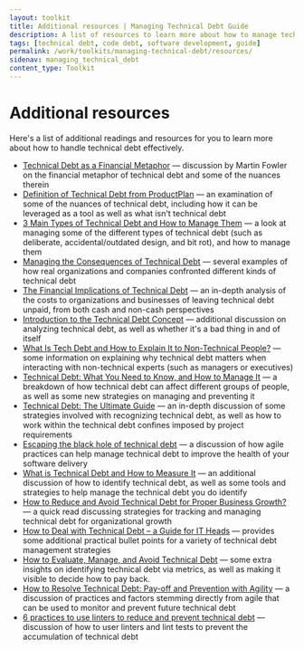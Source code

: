 ```yaml
---
layout: toolkit
title: Additional resources | Managing Technical Debt Guide
description: A list of resources to learn more about how to manage technical debt effectively.
tags: [technical debt, code debt, software development, guide]
permalink: /work/toolkits/managing-technical-debt/resources/
sidenav: managing_technical_debt
content_type: Toolkit
---
```


# Additional resources

Here's a list of additional readings and resources for you to learn more about how to handle technical debt effectively.

* [Technical Debt as a Financial Metaphor](https://martinfowler.com/bliki/TechnicalDebt.html) &mdash; discussion by Martin Fowler on the financial metaphor of technical debt and some of the nuances therein
* [Definition of Technical Debt from ProductPlan](https://www.productplan.com/glossary/technical-debt/) &mdash; an examination of some of the nuances of technical debt, including how it can be leveraged as a tool as well as what isn't technical debt
* [3 Main Types of Technical Debt and How to Manage Them](https://hackernoon.com/there-are-3-main-types-of-technical-debt-heres-how-to-manage-them-4a3328a4c50c) &mdash; a look at managing some of the different types of technical debt (such as deliberate, accidental/outdated design, and bit rot), and how to manage them
* [Managing the Consequences of Technical Debt](https://insights.sei.cmu.edu/sei_blog/2019/05/managing-the-consequences-of-technical-debt-5-stories-from-the-field.html) &mdash; several examples of how real organizations and companies confronted different kinds of technical debt
* [The Financial Implications of Technical Debt](https://www.toptal.com/finance/part-time-cfos/technical-debt) &mdash; an in-depth analysis of the costs to organizations and businesses of leaving technical debt unpaid, from both cash and non-cash perspectives
* [Introduction to the Technical Debt Concept](https://www.agilealliance.org/introduction-to-the-technical-debt-concept/) &mdash; additional discussion on analyzing technical debt, as well as whether it's a bad thing in and of itself
* [What Is Tech Debt and How to Explain It to Non-Technical People?](https://dzone.com/articles/what-is-tech-debt-and-how-to-explain-it-to-non-tec) &mdash; some information on explaining why technical debt matters when interacting with non-technical experts (such as managers or executives)
* [Technical Debt: What You Need to Know, and How to Manage It](https://codingsans.com/blog/technical-debt) &mdash; a breakdown of how technical debt can affect different groups of people, as well as some new strategies on managing and preventing it
* [Technical Debt: The Ultimate Guide](https://www.bmc.com/blogs/technical-debt-explained-the-complete-guide-to-understanding-and-dealing-with-technical-debt/) &mdash; an in-depth discussion of some strategies involved with recognizing technical debt, as well as how to work within the technical debt confines imposed by project requirements
* [Escaping the black hole of technical debt](https://www.atlassian.com/agile/software-development/technical-debt) &mdash; a discussion of how agile practices can help manage technical debt to improve the health of your software delivery
* [What is Technical Debt and How to Measure It](https://existek.com/blog/what-is-technical-debt-and-how-to-measure-it/) &mdash; an additional discussion of how to identify technical debt, as well as some tools and strategies to help manage the technical debt you do identify
* [How to Reduce and Avoid Technical Debt for Proper Business Growth?](https://blog.apruve.com/how-to-reduce-and-avoid-technical-debt-for-proper-business-growth) &mdash; a quick read discussing strategies for tracking and managing technical debt for organizational growth
* [How to Deal with Technical Debt – a Guide for IT Heads](https://brainhub.eu/blog/how-to-deal-with-technical-debt/) &mdash; provides some additional practical bullet points for a variety of technical debt management strategies
* [How to Evaluate, Manage, and Avoid Technical Debt](https://metova.com/how-to-evaluate-manage-and-avoid-technical-debt/) &mdash; some extra insights on identifying technical debt via metrics, as well as making it visible to decide how to pay back.
* [How to Resolve Technical Debt: Pay-off and Prevention with Agility](https://www.compuware.com/pay-off-and-prevent-technical-debt/) &mdash; a discussion of practices and factors stemming directly from agile that can be used to monitor and prevent future technical debt
* [6 practices to use linters to reduce and prevent technical debt](https://sourcelevel.io/blog/6-practices-to-use-linters-to-reduce-and-prevent-technical-debt) &mdash; discussion of how to user linters and lint tests to prevent the accumulation of technical debt
